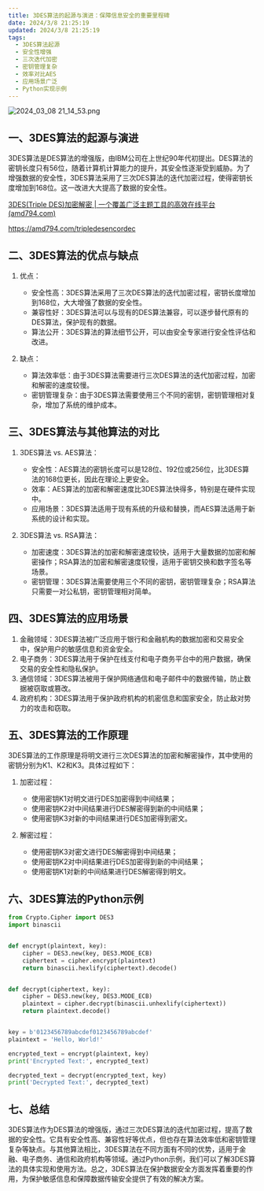 ```yaml
---
title: 3DES算法的起源与演进：保障信息安全的重要里程碑
date: 2024/3/8 21:25:19
updated: 2024/3/8 21:25:19
tags:
  - 3DES算法起源
  - 安全性增强
  - 三次迭代加密
  - 密钥管理复杂
  - 效率对比AES
  - 应用场景广泛
  - Python实现示例
---
```



<img src="https://static.amd794.com/blog/images/2024_03_08 21_14_53.png@blog" title="2024_03_08 21_14_53.png" alt="2024_03_08 21_14_53.png"/>

## 一、3DES算法的起源与演进

3DES算法是DES算法的增强版，由IBM公司在上世纪90年代初提出。DES算法的密钥长度只有56位，随着计算机计算能力的提升，其安全性逐渐受到威胁。为了增强数据的安全性，3DES算法采用了三次DES算法的迭代加密过程，使得密钥长度增加到168位。这一改进大大提高了数据的安全性。

[3DES(Triple DES)加密解密 | 一个覆盖广泛主题工具的高效在线平台(amd794.com)](https://amd794.com/tripledesencordec)

https://amd794.com/tripledesencordec

## 二、3DES算法的优点与缺点

1. 优点：

    - 安全性高：3DES算法采用了三次DES算法的迭代加密过程，密钥长度增加到168位，大大增强了数据的安全性。
    - 兼容性好：3DES算法可以与现有的DES算法兼容，可以逐步替代原有的DES算法，保护现有的数据。
    - 算法公开：3DES算法的算法细节公开，可以由安全专家进行安全性评估和改进。

2. 缺点：

    - 算法效率低：由于3DES算法需要进行三次DES算法的迭代加密过程，加密和解密的速度较慢。
    - 密钥管理复杂：由于3DES算法需要使用三个不同的密钥，密钥管理相对复杂，增加了系统的维护成本。

## 三、3DES算法与其他算法的对比

1. 3DES算法 vs. AES算法：

    - 安全性：AES算法的密钥长度可以是128位、192位或256位，比3DES算法的168位更长，因此在理论上更安全。
    - 效率：AES算法的加密和解密速度比3DES算法快得多，特别是在硬件实现中。
    - 应用场景：3DES算法适用于现有系统的升级和替换，而AES算法适用于新系统的设计和实现。

2. 3DES算法 vs. RSA算法：

    - 加密速度：3DES算法的加密和解密速度较快，适用于大量数据的加密和解密操作；RSA算法的加密和解密速度较慢，适用于密钥交换和数字签名等场景。
    - 密钥管理：3DES算法需要使用三个不同的密钥，密钥管理复杂；RSA算法只需要一对公私钥，密钥管理相对简单。

## 四、3DES算法的应用场景

1. 金融领域：3DES算法被广泛应用于银行和金融机构的数据加密和交易安全中，保护用户的敏感信息和资金安全。
2. 电子商务：3DES算法用于保护在线支付和电子商务平台中的用户数据，确保交易的安全性和隐私保护。
3. 通信领域：3DES算法被用于保护网络通信和电子邮件中的数据传输，防止数据被窃取或篡改。
4. 政府机构：3DES算法用于保护政府机构的机密信息和国家安全，防止敌对势力的攻击和窃取。

## 五、3DES算法的工作原理

3DES算法的工作原理是将明文进行三次DES算法的加密和解密操作，其中使用的密钥分别为K1、K2和K3。具体过程如下：

1. 加密过程：

    - 使用密钥K1对明文进行DES加密得到中间结果；
    - 使用密钥K2对中间结果进行DES解密得到新的中间结果；
    - 使用密钥K3对新的中间结果进行DES加密得到密文。

2. 解密过程：

    - 使用密钥K3对密文进行DES解密得到中间结果；
    - 使用密钥K2对中间结果进行DES加密得到新的中间结果；
    - 使用密钥K1对新的中间结果进行DES解密得到明文。

## 六、3DES算法的Python示例

```python
from Crypto.Cipher import DES3
import binascii


def encrypt(plaintext, key):
    cipher = DES3.new(key, DES3.MODE_ECB)
    ciphertext = cipher.encrypt(plaintext)
    return binascii.hexlify(ciphertext).decode()


def decrypt(ciphertext, key):
    cipher = DES3.new(key, DES3.MODE_ECB)
    plaintext = cipher.decrypt(binascii.unhexlify(ciphertext))
    return plaintext.decode()


key = b'0123456789abcdef0123456789abcdef'
plaintext = 'Hello, World!'

encrypted_text = encrypt(plaintext, key)
print('Encrypted Text:', encrypted_text)

decrypted_text = decrypt(encrypted_text, key)
print('Decrypted Text:', decrypted_text)
```

## 七、总结

3DES算法作为DES算法的增强版，通过三次DES算法的迭代加密过程，提高了数据的安全性。它具有安全性高、兼容性好等优点，但也存在算法效率低和密钥管理复杂等缺点。与其他算法相比，3DES算法在不同方面有不同的优势，适用于金融、电子商务、通信和政府机构等领域。通过Python示例，我们可以了解3DES算法的具体实现和使用方法。总之，3DES算法在保护数据安全方面发挥着重要的作用，为保护敏感信息和保障数据传输安全提供了有效的解决方案。